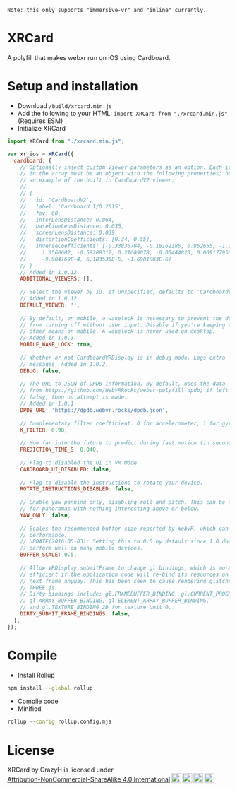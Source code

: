 ```
Note: this only supports "immersive-vr" and "inline" currently.
```

# XRCard
A polyfill that makes webxr run on iOS using Cardboard.

# Setup and installation
- Download `/build/xrcard.min.js`
- Add the following to your HTML: `import XRCard from "./xrcard.min.js"` (Requires ESM)
- Initialize XRCard
```js
import XRCard from "./xrcard.min.js";

var xr_ios = XRCard({
  cardboard: {
    // Optionally inject custom Viewer parameters as an option. Each item
    // in the array must be an object with the following properties; here is
    // an example of the built in CardboardV2 viewer:
    //
    // {
    //   id: 'CardboardV2',
    //   label: 'Cardboard I/O 2015',
    //   fov: 60,
    //   interLensDistance: 0.064,
    //   baselineLensDistance: 0.035,
    //   screenLensDistance: 0.039,
    //   distortionCoefficients: [0.34, 0.55],
    //   inverseCoefficients: [-0.33836704, -0.18162185, 0.862655, -1.2462051,
    //     1.0560602, -0.58208317, 0.21609078, -0.05444823, 0.009177956,
    //     -9.904169E-4, 6.183535E-5, -1.6981803E-6]
    // }
    // Added in 1.0.12.
    ADDITIONAL_VIEWERS: [],
  
    // Select the viewer by ID. If unspecified, defaults to 'CardboardV1'.
    // Added in 1.0.12.
    DEFAULT_VIEWER: '',
  
    // By default, on mobile, a wakelock is necessary to prevent the device's screen
    // from turning off without user input. Disable if you're keeping the screen awake through
    // other means on mobile. A wakelock is never used on desktop.
    // Added in 1.0.3.
    MOBILE_WAKE_LOCK: true,
  
    // Whether or not CardboardVRDisplay is in debug mode. Logs extra
    // messages. Added in 1.0.2.
    DEBUG: false,
  
    // The URL to JSON of DPDB information. By default, uses the data
    // from https://github.com/WebVRRocks/webvr-polyfill-dpdb; if left
    // falsy, then no attempt is made.
    // Added in 1.0.1
    DPDB_URL: 'https://dpdb.webvr.rocks/dpdb.json',
  
    // Complementary filter coefficient. 0 for accelerometer, 1 for gyro.
    K_FILTER: 0.98,
  
    // How far into the future to predict during fast motion (in seconds).
    PREDICTION_TIME_S: 0.040,
  
    // Flag to disabled the UI in VR Mode.
    CARDBOARD_UI_DISABLED: false,
  
    // Flag to disable the instructions to rotate your device.
    ROTATE_INSTRUCTIONS_DISABLED: false,
  
    // Enable yaw panning only, disabling roll and pitch. This can be useful
    // for panoramas with nothing interesting above or below.
    YAW_ONLY: false,
  
    // Scales the recommended buffer size reported by WebVR, which can improve
    // performance.
    // UPDATE(2016-05-03): Setting this to 0.5 by default since 1.0 does not
    // perform well on many mobile devices.
    BUFFER_SCALE: 0.5,
  
    // Allow VRDisplay.submitFrame to change gl bindings, which is more
    // efficient if the application code will re-bind its resources on the
    // next frame anyway. This has been seen to cause rendering glitches with
    // THREE.js.
    // Dirty bindings include: gl.FRAMEBUFFER_BINDING, gl.CURRENT_PROGRAM,
    // gl.ARRAY_BUFFER_BINDING, gl.ELEMENT_ARRAY_BUFFER_BINDING,
    // and gl.TEXTURE_BINDING_2D for texture unit 0.
    DIRTY_SUBMIT_FRAME_BINDINGS: false,
  },
});
```

# Compile
- Install Rollup
```sh
npm install --global rollup
```
- Compile code
- Minified
```sh
rollup --config rollup.config.mjs
```

# License
<p xmlns:cc="http://creativecommons.org/ns#" xmlns:dct="http://purl.org/dc/terms/"><span property="dct:title">XRCard</span> by <span property="cc:attributionName">CrazyH</span> is licensed under <a href="http://creativecommons.org/licenses/by-nc-sa/4.0/?ref=chooser-v1" target="_blank" rel="license noopener noreferrer" style="display:inline-block;">Attribution-NonCommercial-ShareAlike 4.0 International<img style="height:22px!important;margin-left:3px;vertical-align:text-bottom;" src="https://mirrors.creativecommons.org/presskit/icons/cc.svg?ref=chooser-v1"><img style="height:22px!important;margin-left:3px;vertical-align:text-bottom;" src="https://mirrors.creativecommons.org/presskit/icons/by.svg?ref=chooser-v1"><img style="height:22px!important;margin-left:3px;vertical-align:text-bottom;" src="https://mirrors.creativecommons.org/presskit/icons/nc.svg?ref=chooser-v1"><img style="height:22px!important;margin-left:3px;vertical-align:text-bottom;" src="https://mirrors.creativecommons.org/presskit/icons/sa.svg?ref=chooser-v1"></a></p>
